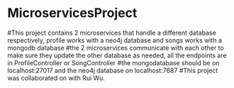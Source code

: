 # MicroservicesProject
#This project contains 2 microservices that handle a different database respectively, profile works with a neo4j database and songs works with a mongodb database
#the 2 microservices communicate with each other to make sure they update the other database as needed, all the endpoints are in ProfileController or SongController
#the mongodatabase should be on localhost:27017 and the neo4j database on localhost:7687
#This project was collaborated on with Rui Wu.
 
